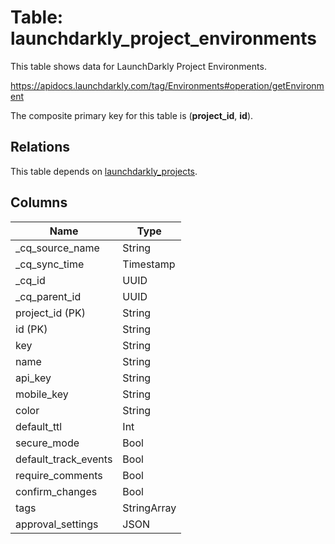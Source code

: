 # Table: launchdarkly_project_environments

This table shows data for LaunchDarkly Project Environments.

https://apidocs.launchdarkly.com/tag/Environments#operation/getEnvironment

The composite primary key for this table is (**project_id**, **id**).

## Relations

This table depends on [launchdarkly_projects](launchdarkly_projects).

## Columns

| Name          | Type          |
| ------------- | ------------- |
|_cq_source_name|String|
|_cq_sync_time|Timestamp|
|_cq_id|UUID|
|_cq_parent_id|UUID|
|project_id (PK)|String|
|id (PK)|String|
|key|String|
|name|String|
|api_key|String|
|mobile_key|String|
|color|String|
|default_ttl|Int|
|secure_mode|Bool|
|default_track_events|Bool|
|require_comments|Bool|
|confirm_changes|Bool|
|tags|StringArray|
|approval_settings|JSON|